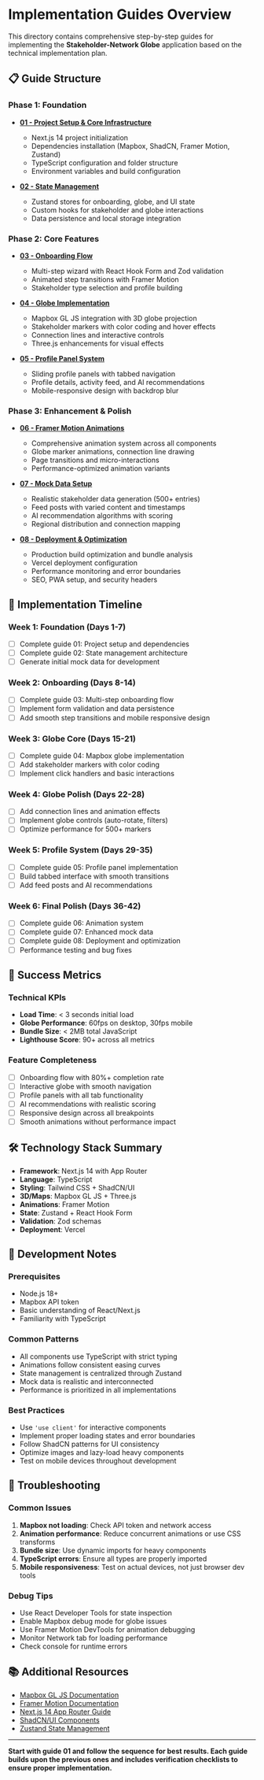 # Implementation Guides Overview

This directory contains comprehensive step-by-step guides for implementing the **Stakeholder-Network Globe** application based on the technical implementation plan.

## 📋 Guide Structure

### Phase 1: Foundation
- **[01 - Project Setup & Core Infrastructure](./01-project-setup.md)**
  - Next.js 14 project initialization
  - Dependencies installation (Mapbox, ShadCN, Framer Motion, Zustand)
  - TypeScript configuration and folder structure
  - Environment variables and build configuration

- **[02 - State Management](./02-state-management.md)**
  - Zustand stores for onboarding, globe, and UI state
  - Custom hooks for stakeholder and globe interactions
  - Data persistence and local storage integration

### Phase 2: Core Features
- **[03 - Onboarding Flow](./03-onboarding-flow.md)**
  - Multi-step wizard with React Hook Form and Zod validation
  - Animated step transitions with Framer Motion
  - Stakeholder type selection and profile building

- **[04 - Globe Implementation](./04-globe-implementation.md)**
  - Mapbox GL JS integration with 3D globe projection
  - Stakeholder markers with color coding and hover effects
  - Connection lines and interactive controls
  - Three.js enhancements for visual effects

- **[05 - Profile Panel System](./05-profile-panels.md)**
  - Sliding profile panels with tabbed navigation
  - Profile details, activity feed, and AI recommendations
  - Mobile-responsive design with backdrop blur

### Phase 3: Enhancement & Polish
- **[06 - Framer Motion Animations](./06-animations.md)**
  - Comprehensive animation system across all components
  - Globe marker animations, connection line drawing
  - Page transitions and micro-interactions
  - Performance-optimized animation variants

- **[07 - Mock Data Setup](./07-mock-data-setup.md)**
  - Realistic stakeholder data generation (500+ entries)
  - Feed posts with varied content and timestamps
  - AI recommendation algorithms with scoring
  - Regional distribution and connection mapping

- **[08 - Deployment & Optimization](./08-deployment.md)**
  - Production build optimization and bundle analysis
  - Vercel deployment configuration
  - Performance monitoring and error boundaries
  - SEO, PWA setup, and security headers

## 🚀 Implementation Timeline

### Week 1: Foundation (Days 1-7)
- [ ] Complete guide 01: Project setup and dependencies
- [ ] Complete guide 02: State management architecture
- [ ] Generate initial mock data for development

### Week 2: Onboarding (Days 8-14)
- [ ] Complete guide 03: Multi-step onboarding flow
- [ ] Implement form validation and data persistence
- [ ] Add smooth step transitions and mobile responsive design

### Week 3: Globe Core (Days 15-21)
- [ ] Complete guide 04: Mapbox globe implementation
- [ ] Add stakeholder markers with color coding
- [ ] Implement click handlers and basic interactions

### Week 4: Globe Polish (Days 22-28)
- [ ] Add connection lines and animation effects
- [ ] Implement globe controls (auto-rotate, filters)
- [ ] Optimize performance for 500+ markers

### Week 5: Profile System (Days 29-35)
- [ ] Complete guide 05: Profile panel implementation
- [ ] Build tabbed interface with smooth transitions
- [ ] Add feed posts and AI recommendations

### Week 6: Final Polish (Days 36-42)
- [ ] Complete guide 06: Animation system
- [ ] Complete guide 07: Enhanced mock data
- [ ] Complete guide 08: Deployment and optimization
- [ ] Performance testing and bug fixes

## 🎯 Success Metrics

### Technical KPIs
- **Load Time**: < 3 seconds initial load
- **Globe Performance**: 60fps on desktop, 30fps mobile
- **Bundle Size**: < 2MB total JavaScript
- **Lighthouse Score**: 90+ across all metrics

### Feature Completeness
- [ ] Onboarding flow with 80%+ completion rate
- [ ] Interactive globe with smooth navigation
- [ ] Profile panels with all tab functionality
- [ ] AI recommendations with realistic scoring
- [ ] Responsive design across all breakpoints
- [ ] Smooth animations without performance impact

## 🛠 Technology Stack Summary

- **Framework**: Next.js 14 with App Router
- **Language**: TypeScript
- **Styling**: Tailwind CSS + ShadCN/UI
- **3D/Maps**: Mapbox GL JS + Three.js
- **Animations**: Framer Motion
- **State**: Zustand + React Hook Form
- **Validation**: Zod schemas
- **Deployment**: Vercel

## 📝 Development Notes

### Prerequisites
- Node.js 18+
- Mapbox API token
- Basic understanding of React/Next.js
- Familiarity with TypeScript

### Common Patterns
- All components use TypeScript with strict typing
- Animations follow consistent easing curves
- State management is centralized through Zustand
- Mock data is realistic and interconnected
- Performance is prioritized in all implementations

### Best Practices
- Use `'use client'` for interactive components
- Implement proper loading states and error boundaries
- Follow ShadCN patterns for UI consistency
- Optimize images and lazy-load heavy components
- Test on mobile devices throughout development

## 🔧 Troubleshooting

### Common Issues
1. **Mapbox not loading**: Check API token and network access
2. **Animation performance**: Reduce concurrent animations or use CSS transforms
3. **Bundle size**: Use dynamic imports for heavy components
4. **TypeScript errors**: Ensure all types are properly imported
5. **Mobile responsiveness**: Test on actual devices, not just browser dev tools

### Debug Tips
- Use React Developer Tools for state inspection
- Enable Mapbox debug mode for globe issues
- Use Framer Motion DevTools for animation debugging
- Monitor Network tab for loading performance
- Check console for runtime errors

## 📚 Additional Resources

- [Mapbox GL JS Documentation](https://docs.mapbox.com/mapbox-gl-js/)
- [Framer Motion Documentation](https://www.framer.com/motion/)
- [Next.js 14 App Router Guide](https://nextjs.org/docs/app)
- [ShadCN/UI Components](https://ui.shadcn.com/)
- [Zustand State Management](https://zustand-demo.pmnd.rs/)

---

**Start with guide 01 and follow the sequence for best results. Each guide builds upon the previous ones and includes verification checklists to ensure proper implementation.** 